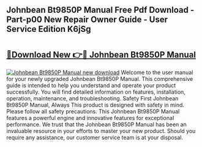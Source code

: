 ## Johnbean Bt9850P Manual Free Pdf Download - Part-p00 New Repair Owner Guide - User Service Edition K6jSg

# <h2><a href="http://bc16246.oget.top/?id=Johnbean+Bt9850P+Manual">🔗Download New 👉🔴 Johnbean Bt9850P Manual</a></h2>

[![Johnbean Bt9850P Manual new download](https://i.imgur.com/5g1atiW.png)](http://bc16246.oget.top/?id=Johnbean+Bt9850P+Manual)
Welcome to the user manual for your newly upgraded Johnbean Bt9850P Manual. This comprehensive guide is intended to help you understand and operate your product successfully. You will find detailed information on features, installation, operation, maintenance, and troubleshooting. Safety First Johnbean Bt9850P Manual, Always This product is designed with safety in mind. Please follow all safety precautions. This Johnbean Bt9850P Manual features a powerful engine and innovative features for exceptional performance. We trust that the Johnbean Bt9850P Manual has been an invaluable resource in your efforts to master your new product. Should you require any assistance, our customer service team is at your disposal.
